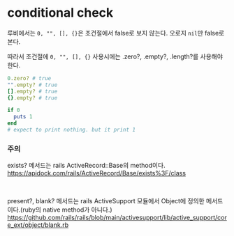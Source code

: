 # conditional check

루비에서는 `0, "", [], {}`은  조건절에서 false로 보지 않는다. 오로지 `nil`만 false로 본다. 

따라서 조건절에 `0, "", [], {}` 사용시에는 .zero?, .empty?, .length?를 사용해야 한다.

```ruby
0.zero? # true
"".empty? # true
[].empty? # true
{}.empty? # true

if 0
  puts 1
end
# expect to print nothing. but it print 1
```


### 주의
exists? 메서드는 rails ActiveRecord::Base의 method이다.
https://apidock.com/rails/ActiveRecord/Base/exists%3F/class

<br>

present?, blank? 메서드는 rails ActiveSupport 모듈에서 Object에 정의한 메서드이다.(ruby의 native method가 아니다.)
https://github.com/rails/rails/blob/main/activesupport/lib/active_support/core_ext/object/blank.rb